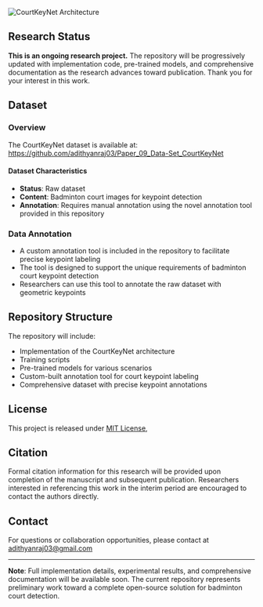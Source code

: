 
![CourtKeyNet Architecture](https://github.com/adithyanraj03/courtkeynet/raw/main/images/architecture.png)

## Research Status

**This is an ongoing research project.** The repository will be progressively updated with implementation code, pre-trained models, and comprehensive documentation as the research advances toward publication. Thank you for your interest in this work.

## Dataset
### Overview
The CourtKeyNet dataset is available at: https://github.com/adithyanraj03/Paper_09_Data-Set_CourtKeyNet

#### Dataset Characteristics
- **Status**: Raw dataset
- **Content**: Badminton court images for keypoint detection
- **Annotation**: Requires manual annotation using the novel annotation tool provided in this repository

### Data Annotation
- A custom annotation tool is included in the repository to facilitate precise keypoint labeling
- The tool is designed to support the unique requirements of badminton court keypoint detection
- Researchers can use this tool to annotate the raw dataset with geometric keypoints
## Repository Structure

The repository will include:

- Implementation of the CourtKeyNet architecture
- Training  scripts
- Pre-trained models for various scenarios
- Custom-built annotation tool for court keypoint labeling
- Comprehensive dataset with precise keypoint annotations

## License

This project is released under [MIT License](LICENSE), 

## Citation

Formal citation information for this research will be provided upon completion of the manuscript and subsequent publication. Researchers interested in referencing this work in the interim period are encouraged to contact the authors directly.

## Contact

For questions or collaboration opportunities, please contact at adithyanraj03@gmail.com

---

**Note**: Full implementation details, experimental results, and comprehensive documentation will be available soon. The current repository represents preliminary work toward a complete open-source solution for badminton court detection.
